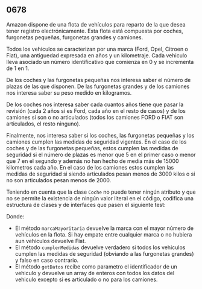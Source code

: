 ## 0678

Amazon dispone de una flota de vehículos para reparto de la que desea tener registro electrónicamente. Esta flota está compuesta por coches, furgonetas pequeñas, furgonetas grandes y camiones.

Todos los vehículos se caracterizan por una marca (Ford, Opel, Citroen o Fiat), una antiguedad expresada en años y un kilometraje. Cada vehiculo lleva asociado un número identificativo que comienza en 0 y se incrementa de 1 en 1.

De los coches y las furgonetas pequeñas nos interesa saber el número de plazas de las que disponen. De las furgonetas grandes y de los camiones nos interesa saber su peso medido en kilogramos.

De los coches nos interesa saber cada cuantos años tiene que pasar la revisión (cada 2 años si es Ford, cada año en el resto de casos) y de los camiones si son o no articulados (todos los camiones FORD o FIAT son articulados, el resto ninguno).

Finalmente, nos interesa saber si los coches, las furgonetas pequeñas y los camiones cumplen las medidas de seguridad vigentes. En el caso de los coches y de las furgonetas pequeñas, estos cumplen las medidas de seguridad si el número de plazas es menor que 5 en el primer caso o menor que 7 en el segundo y además no han hecho de media más de 15000 kilometros cada año. En el caso de los camiones estos cumplen las medidas de seguridad si siendo articulados pesan menos de 3000 kilos o si no son articulados pesan menos de 2000.

Teniendo en cuenta que la clase `Coche` no puede tener ningún atributo y que no se permite la existencia de ningún valor literal en el código, codifica una estructura de clases y de interfaces que pasen el siguiente test:


Donde:

* El método `marcaMayoritaria` devuelve la marca con el mayor número de vehículos en la flota. Si hay empate entre cualquier marca o no hubiera aun vehiculos devuelve Fiat.
* El método `cumplenMedidas` devuelve verdadero si todos los vehiculos cumplen las medidas de seguridad (obviando a las furgonetas grandes) y falso en caso contrario.
* El método `getDatos` recibe como parametro el identificador de un vehiculo y devuelve un array de enteros con todos los datos del vehiculo excepto si es articulado o no para los camiones.
